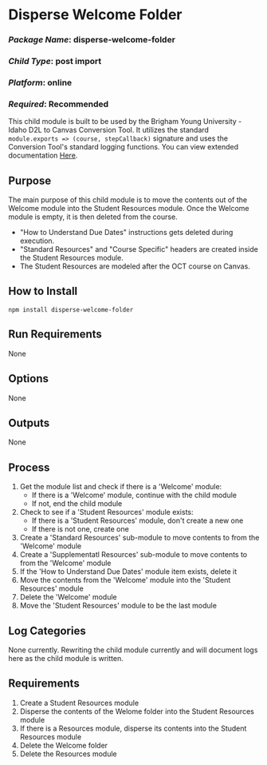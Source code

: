 # Disperse Welcome Folder
### *Package Name*: disperse-welcome-folder
### *Child Type*: post import
### *Platform*: online
### *Required*: Recommended

This child module is built to be used by the Brigham Young University - Idaho D2L to Canvas Conversion Tool. It utilizes the standard `module.exports => (course, stepCallback)` signature and uses the Conversion Tool's standard logging functions. You can view extended documentation [Here](https://github.com/byuitechops/d2l-to-canvas-conversion-tool/tree/master/documentation).

## Purpose

The main purpose of this child module is to move the contents out of the Welcome module into the Student Resources module. Once the Welcome module is empty, it is then deleted from the course.

* "How to Understand Due Dates" instructions gets deleted during execution.
* "Standard Resources" and "Course Specific" headers are created inside the Student Resources module.
* The Student Resources are modeled after the OCT course on Canvas.

## How to Install

```
npm install disperse-welcome-folder
```

## Run Requirements

None

## Options

None

## Outputs

None

## Process

1. Get the module list and check if there is a 'Welcome' module:
	- If there is a 'Welcome' module, continue with the child module
	- If not, end the child module
2. Check to see if a 'Student Resources' module exists:
	- If there is a 'Student Resources' module, don't create a new one
	- If there is not one, create one
3. Create a 'Standard Resources' sub-module to move contents to from the 'Welcome' module
4. Create a 'Supplementatl Resources' sub-module to move contents to from the 'Welcome' module
5. If the 'How to Understand Due Dates' module item exists, delete it
6. Move the contents from the 'Welcome' module into the 'Student Resources' module
7. Delete the 'Welcome' module
8. Move the 'Student Resources' module to be the last module

## Log Categories

None currently. Rewriting the child module currently and will document logs here as the child module is written.

## Requirements

1. Create a Student Resources module
2. Disperse the contents of the Welome folder into the Student Resources module
3. If there is a Resources module, disperse its contents into the Student Resources module
4. Delete the Welcome folder
5. Delete the Resources module